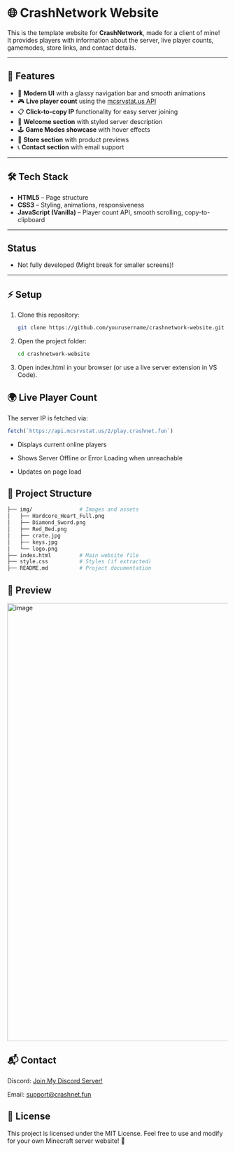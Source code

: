 # 🌐 CrashNetwork Website

This is the template website for **CrashNetwork**, made for a client of mine!  
It provides players with information about the server, live player counts, gamemodes, store links, and contact details.

---

## 🚀 Features
- 🎨 **Modern UI** with a glassy navigation bar and smooth animations  
- 🎮 **Live player count** using the [mcsrvstat.us API](https://api.mcsrvstat.us/)  
- 📋 **Click-to-copy IP** functionality for easy server joining  
- 📜 **Welcome section** with styled server description  
- 🕹️ **Game Modes showcase** with hover effects  
- 🛒 **Store section** with product previews  
- 📞 **Contact section** with email support 

---

## 🛠️ Tech Stack
- **HTML5** – Page structure  
- **CSS3** – Styling, animations, responsiveness  
- **JavaScript (Vanilla)** – Player count API, smooth scrolling, copy-to-clipboard  

---

## Status
- Not fully developed (Might break for smaller screens)!

---

## ⚡ Setup
1. Clone this repository:
   ```bash
   git clone https://github.com/yourusername/crashnetwork-website.git
   ```
2. Open the project folder:
   ```bash
   cd crashnetwork-website
   ```
3. Open index.html in your browser (or use a live server extension in VS Code).

## 🌍 Live Player Count
The server IP is fetched via:

  ```js
  fetch(`https://api.mcsrvstat.us/2/play.crashnet.fun`)
  ```
- Displays current online players

- Shows Server Offline or Error Loading when unreachable

- Updates on page load

## 📂 Project Structure

  ```bash
  ├── img/               # Images and assets
  │   ├── Hardcore_Heart_Full.png
  │   ├── Diamond_Sword.png
  │   ├── Red_Bed.png
  │   ├── crate.jpg
  │   ├── keys.jpg
  │   └── logo.png
  ├── index.html         # Main website file
  ├── style.css          # Styles (if extracted)
  ├── README.md          # Project documentation
  ```
## 📸 Preview
<img width="1920" height="1000" alt="image" src="https://github.com/user-attachments/assets/c795ce77-4fe1-43f1-934e-12096ea3390d" />


## 📬 Contact
Discord: [Join My Discord Server!](https://dsc.gg/code-with-codfy)

Email: support@crashnet.fun

## 📜 License
This project is licensed under the MIT License.
Feel free to use and modify for your own Minecraft server website! 🎉
